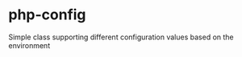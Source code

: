 php-config
==========

Simple class supporting different configuration values based on the environment
